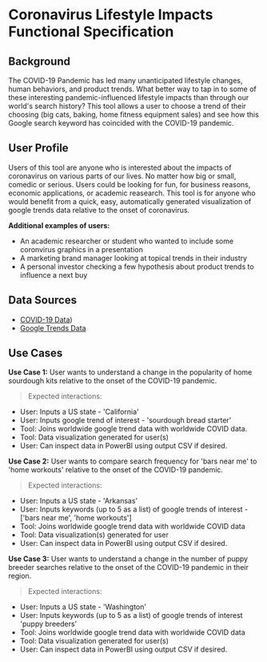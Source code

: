 # Coronavirus Lifestyle Impacts Functional Specification

## Background

The COVID-19 Pandemic has led many unanticipated lifestyle changes, human behaviors, and product trends. What better way to tap in to some of these interesting pandemic-influenced lifestyle impacts than through our world's search history? This tool allows a user to choose a trend of their choosing (big cats, baking, home fitness equipment sales) and see how this Google search keyword has coincided with the COVID-19 pandemic. 

## User Profile

Users of this tool are anyone who is interested about the impacts of coronavirus on various parts of our lives. No matter how big or small, comedic or serious. Users could be looking for fun, for business reasons, economic applications, or academic reasearch. This tool is for anyone who would benefit from a quick, easy, automatically generated visualization of google trends data relative to the onset of coronavirus. 

**Additional examples of users:** 
* An academic researcher or student who wanted to include some coronvirus graphics in a presentation
* A marketing brand manager looking at topical trends in their industry
* A personal investor checking a few hypothesis about product trends to influence a next buy

## Data Sources

* [COVID-19 Data](www.bing.com/covid))
* [Google Trends Data](https://trends.google.com/trends/?geo=US)

## Use Cases

**Use Case 1:** User wants to understand a change in the popularity of home sourdough kits relative to the onset of the COVID-19 pandemic.

> Expected interactions:
* User: Inputs a US state - 'California'
* User: Inputs google trend of interest - 'sourdough bread starter'
* Tool: Joins worldwide google trend data with worldwide COVID data.
* Tool: Data visualization generated for user(s)
* User: Can inspect data in PowerBI using output CSV if desired.

**Use Case 2:** User wants to compare search frequency for 'bars near me' to 'home workouts' relative to the onset of the COVID-19 pandemic.

> Expected interactions:
* User: Inputs a US state - 'Arkansas'
* User: Inputs keywords (up to 5 as a list) of google trends of interest - ['bars near me', 'home workouts']
* Tool: Joins worldwide google trend data with worldwide COVID data
* Tool: Data visualization(s) generated for user
* User: Can inspect data in PowerBI using output CSV if desired.


**Use Case 3:** User wants to understand a change in the number of puppy breeder searches relative to the onset of the COVID-19 pandemic in their region.

> Expected interactions:
* User: Inputs a US state - 'Washington'
* User: Inputs keywords (up to 5 as a list) of google trends of interest 'puppy breeders'
* Tool: Joins worldwide google trend data with worldwide COVID data
* Tool: Data visualization generated for user(s)
* User: Can inspect data in PowerBI using output CSV if desired.




